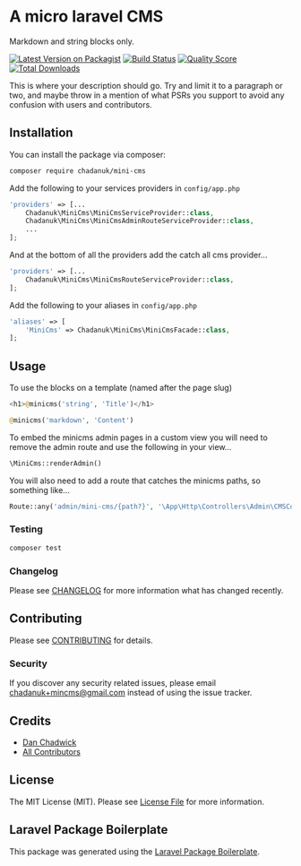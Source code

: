 # A micro laravel CMS

Markdown and string blocks only.



[![Latest Version on Packagist](https://img.shields.io/packagist/v/chadanuk/mini-cms.svg?style=flat-square)](https://packagist.org/packages/chadanuk/mini-cms)
[![Build Status](https://img.shields.io/travis/chadanuk/mini-cms/master.svg?style=flat-square)](https://travis-ci.org/chadanuk/mini-cms)
[![Quality Score](https://img.shields.io/scrutinizer/g/chadanuk/mini-cms.svg?style=flat-square)](https://scrutinizer-ci.com/g/chadanuk/mini-cms)
[![Total Downloads](https://img.shields.io/packagist/dt/chadanuk/mini-cms.svg?style=flat-square)](https://packagist.org/packages/chadanuk/mini-cms)

This is where your description should go. Try and limit it to a paragraph or two, and maybe throw in a mention of what PSRs you support to avoid any confusion with users and contributors.

## Installation

You can install the package via composer:

```bash
composer require chadanuk/mini-cms
```

Add the following to your services providers in `config/app.php`

```php
'providers' => [...
    Chadanuk\MiniCms\MiniCmsServiceProvider::class,
    Chadanuk\MiniCms\MiniCmsAdminRouteServiceProvider::class,
    ...
];
```
And at the bottom of all the providers add the catch all cms provider...

```php
'providers' => [...
    Chadanuk\MiniCms\MiniCmsRouteServiceProvider::class,
];
```

Add the following to your aliases in `config/app.php`
```php
'aliases' => [
    'MiniCms' => Chadanuk\MiniCms\MiniCmsFacade::class,
];
```

## Usage

To use the blocks on a template (named after the page slug)

```php
<h1>@minicms('string', 'Title')</h1>

@minicms('markdown', 'Content')
```

To embed the minicms admin pages in a custom view you will need to remove the admin route and use the following in your view...

```php
\MiniCms::renderAdmin()
```

You will also need to add a route that catches the minicms paths, so something like...

```php
Route::any('admin/mini-cms/{path?}', '\App\Http\Controllers\Admin\CMSController@show')->name('admin.cms')->where('path', '.*');
```


### Testing

``` bash
composer test
```

### Changelog

Please see [CHANGELOG](CHANGELOG.md) for more information what has changed recently.

## Contributing

Please see [CONTRIBUTING](CONTRIBUTING.md) for details.

### Security

If you discover any security related issues, please email chadanuk+mincms@gmail.com instead of using the issue tracker.

## Credits

- [Dan Chadwick](https://github.com/chadanuk)
- [All Contributors](../../contributors)

## License

The MIT License (MIT). Please see [License File](LICENSE.md) for more information.

## Laravel Package Boilerplate

This package was generated using the [Laravel Package Boilerplate](https://laravelpackageboilerplate.com).
